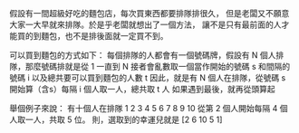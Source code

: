 假設有一間超級好吃的麵包店，每次買東西都要排隊排很久，
但是老闆又不願意大家一大早就來排隊。於是乎老闆就想出了一個方法，
讓不是只有最前面的人才能買的到麵包，也不是排後面就一定買不到。

可以買到麵包的方式如下：
每個排隊的人都會有一個號碼牌，假設有 N 個人排隊，那麼號碼排就是從 1 一直到 N
接者會亂數取一個當作開始的號碼 s 和間隔的號碼 i 以及總共要可以買到麵包的人數 t
因此，就是有 N 個人在排隊，從號碼 s 開始算（含s）每隔 i 個人取一人，總共取 t 人
如果遇到最後，就再從頭算起

舉個例子來說：
有十個人在排隊 1 2 3 4 5 6 7 8 9 10
從第 2 個人開始每隔 4 個人取一人，共取 5 位。
則，選取到的幸運兒就是 [2 6 10 5 1]
